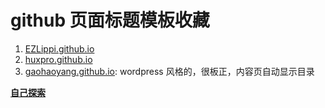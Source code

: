 # github 页面标题模板收藏

1. [EZLippi.github.io](https://github.com/EZLippi/EZLippi.github.io)
2. [huxpro.github.io](https://github.com/Huxpro/huxpro.github.io)
3. [gaohaoyang.github.io](https://github.com/Gaohaoyang/gaohaoyang.github.io): wordpress 风格的，很板正，内容页自动显示目录

[**自己探索**](https://github.com/search?q=github.io+jekyll)